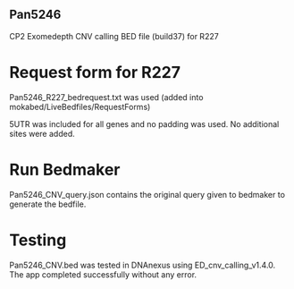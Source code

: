 ## Pan5246

CP2 Exomedepth CNV calling BED file (build37) for R227

# Request form for R227
Pan5246_R227_bedrequest.txt was used  (added into mokabed/LiveBedfiles/RequestForms)

5UTR was included for all genes and no padding was used. No additional sites were added. 


# Run Bedmaker
Pan5246_CNV_query.json contains the original query given to bedmaker to generate the bedfile.

# Testing
Pan5246_CNV.bed was tested in DNAnexus using ED_cnv_calling_v1.4.0. The app completed successfully without any error.